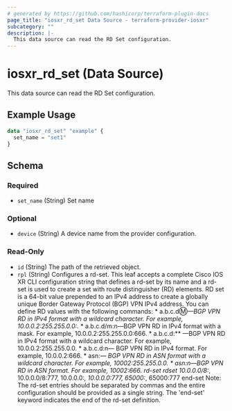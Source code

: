 ```yaml
---
# generated by https://github.com/hashicorp/terraform-plugin-docs
page_title: "iosxr_rd_set Data Source - terraform-provider-iosxr"
subcategory: ""
description: |-
  This data source can read the RD Set configuration.
---
```


# iosxr_rd_set (Data Source)

This data source can read the RD Set configuration.

## Example Usage

```terraform
data "iosxr_rd_set" "example" {
  set_name = "set1"
}
```

<!-- schema generated by tfplugindocs -->
## Schema

### Required

- `set_name` (String) Set name

### Optional

- `device` (String) A device name from the provider configuration.

### Read-Only

- `id` (String) The path of the retrieved object.
- `rpl` (String) Configures a rd-set. This leaf accepts a complete Cisco IOS XR CLI configuration string that defines a rd-set by its name and a rd-set is used to create a set with route distinguisher (RD) elements. RD set is a 64-bit value prepended to an IPv4 address to create a globally unique Border Gateway Protocol (BGP) VPN IPv4 address. You can define RD values with the following commands:  * a.b.c.d:m:*—BGP VPN RD in IPv4 format with a wildcard character. For example, 10.0.0.2:255.255.0.0:*. * a.b.c.d/m:n—BGP VPN RD in IPv4 format with a mask. For example, 10.0.0.2:255.255.0.0:666. * a.b.c.d:** —BGP VPN RD in IPv4 format with a wildcard character. For example, 10.0.0.2:255.255.0.0. * a.b.c.d:n— BGP VPN RD in IPv4 format. For example, 10.0.0.2:666. * asn:*— BGP VPN RD in ASN format with a wildcard character. For example, 10002:255.255.0.0. * asn:n—BGP VPN RD in ASN format. For example, 10002:666.  rd-set rdset 10.0.0.0/8:*, 10.0.0.0/8:777, 10.0.0.0:*, 10.0.0.0:777, 65000:*, 65000:777 end-set  Note: The rd-set entries should be separated by commas and the entire configuration should be provided as a single string. The 'end-set' keyword indicates the end of the rd-set  definition.
